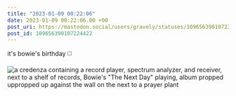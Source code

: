 ```yaml
---
title: "2023-01-09 00:22:06"
date: 2023-01-09 00:22:06.00 +00
post_uri: https://mastodon.social/users/gravely/statuses/109656390107224422
post_id: 109656390107224422
---
```

it's bowie's birthday ◻️


![a credenza containing a record player, spectrum analyzer, and receiver, next to a shelf of records, Bowie's "The Next Day" playing, album propped uppropped up against the wall on the next to a prayer plant](/images/109656382079368276.png)

